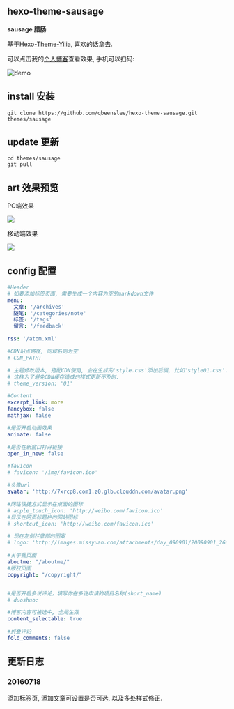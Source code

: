hexo-theme-sausage
---
**sausage 腊肠**

基于[Hexo-Theme-Yilia](https://github.com/litten/hexo-theme-yilia), 喜欢的话拿去.

可以点击我的[个人博客](http://qbeenslee.com)查看效果, 手机可以扫码:

![demo](https://raw.githubusercontent.com/qbeenslee/ART/master/hexo-theme-sausage/03152016202908.png)

## install 安装

```
git clone https://github.com/qbeenslee/hexo-theme-sausage.git themes/sausage
```

## update 更新

```
cd themes/sausage
git pull
```
## art 效果预览

PC端效果

![](https://raw.githubusercontent.com/qbeenslee/ART/master/hexo-theme-sausage/03152016202909.png)

移动端效果

![](https://raw.githubusercontent.com/qbeenslee/ART/master/hexo-theme-sausage/03152016202907.png)


## config 配置

``` yaml
#Header
# 如要添加标签页面, 需要生成一个内容为空的markdown文件
menu:
  文章: '/archives'
  随笔: '/categories/note'
  标签: '/tags'
  留言: '/feedback'

rss: '/atom.xml'

#CDN站点路径, 同域名则为空
# CDN_PATH:

# 主题修改版本, 搭配CDN使用, 会在生成的'style.css'添加后缀, 比如'style01.css'.
# 这样为了避免CDN缓存造成的样式更新不及时.
# theme_version: '01'

#Content
excerpt_link: more
fancybox: false
mathjax: false

#是否开启动画效果
animate: false

#是否在新窗口打开链接
open_in_new: false

#favicon
# favicon: '/img/favicon.ico'

#头像url
avatar: 'http://7xrcp8.com1.z0.glb.clouddn.com/avatar.png'

#网站快捷方式显示在桌面的图标
# apple_touch_icon: 'http://weibo.com/favicon.ico'
#显示在网页标题栏的网站图标
# shortcut_icon: 'http://weibo.com/favicon.ico'

# 现在左侧栏底部的图案
# logo: 'http://images.missyuan.com/attachments/day_090901/20090901_26d53fd68595b3773beaH7sYHt89zOHT.png'

#关于我页面
aboutme: "/aboutme/"
#版权页面
copyright: "/copyright/"


#是否开启多说评论，填写你在多说申请的项目名称(short_name)
# duoshuo: 

#博客内容可被选中, 全局生效
content_selectable: true

#折叠评论
fold_comments: false
```

## 更新日志

### 20160718

添加标签页, 添加文章可设置是否可选, 以及多处样式修正.

